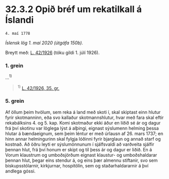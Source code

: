 # 32.3.2 Opið bréf um rekatilkall á Íslandi

`4. maí 1778`

_Íslensk lög 1. maí 2020 (útgáfa 150b)._

Breytt með:
[L. 42/1926](https://althingi.is/altext/stjt/1926.042.html) (tóku gildi 1. júlí 1926).

### 1. grein

…<sup>1)</sup> 

> <sup>1)</sup> [L. 42/1926, 35. gr.](https://althingi.is/altext/stjt/1926.042.html)

### 5. grein

Af öllum þeim hvölum, sem reka á land með skoti í, skal skiptast einn hlutur fyrir skotmanninn, eða svo kallaður skotmannshlutur, hvar með fara skal eftir rekabálksins 4. og 5. kap. Komi skotmaður ekki áður en liðið sé ár og dagur frá því skotinu var löglega lýst á alþingi, eignast sýslumenn helming þessa hlutar á bændaeignum, sem þeim léntur er með úrlausn af 26. mars 1737; en hinn annar helmingurinn skal fylgja lóðinni fyrir bjarglaun og annað starf og kostnað. Að öðru leyti er sýslumönnunum í sjálfsvaldi að varðveita sjálfir þennan hlut, frá því honum er skipt og til þess ár og dagur er liðið. En á Vorum klaustrum og umboðsjörðum eignast klaustur- og umboðshaldarar þennan hlut, þegar eins stendur á, og eins þær almennu stiftanir, svo sem biskupsstólarnir, kirkjurnar, hospitölin, sem og staðarhaldararnir á því andlega góssi.
